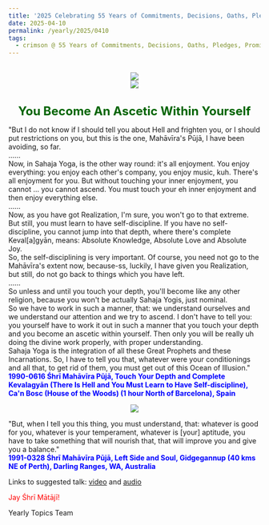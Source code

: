 ```yaml
---
title: '2025 Celebrating 55 Years of Commitments, Decisions, Oaths, Pledges, Promises, and Vows, Post 8 on Śhrī Mahāvīra Jayanti'
date: 2025-04-10
permalink: /yearly/2025/0410
tags:
  - crimson @ 55 Years of Commitments, Decisions, Oaths, Pledges, Promises, and Vows
---
```


<br>
<div style="text-align: center"><img src="https://pub-b6058b8fc5314638989cdd5e49178be6.r2.dev/2025_55_Years.png" /></div>

<div style="text-align: center"><img src="https://pub-b6058b8fc5314638989cdd5e49178be6.r2.dev/1991-0328_(Photo_credit_Matthew_Fogarty).jpg" /></div>

<br>
<p style="color:DarkGreen; text-align:center">
<font size="+2"><b>You Become An Ascetic Within Yourself</b><br></font>
</p>

<p>
"But I do not know if I should tell you about Hell and frighten you, or I should put restrictions on you, but this is the one, Mahāvīra's Pūjā, I have been avoiding, so far.<br>
......<br>
Now, in Sahaja Yoga, is the other way round: it's all enjoyment. You enjoy everything: you enjoy each other's company, you enjoy music, kuh. There's all enjoyment for you. But without touching your inner enjoyment, you cannot ... you cannot ascend. You must touch your eh inner enjoyment and then enjoy everything else.<br> 
......<br>
Now, as you have got Realization, I'm sure, you won't go to that extreme. But still, you must learn to have self-discipline. If you have no self-discipline, you cannot jump into that depth, where there's complete Keval[a]gyān, means: Absolute Knowledge, Absolute Love and Absolute Joy.<br>
So, the self-disciplining is very important. Of course, you need not go to the Mahāvīra's extent now, because-ss, luckily, I have given you Realization, but still, do not go back to things which you have left.<br>
......<br>
So unless and until you touch your depth, you'll become like any other religion, because you won't be actually Sahaja Yogis, just nominal.<br>
So we have to work in such a manner, that: we understand ourselves and we understand our attention and we try to ascend. I don't have to tell you: you yourself have to work it out in such a manner that you touch your depth and you become an ascetic within yourself. Then only you will be really uh doing the divine work properly, with proper understanding.<br>
Sahaja Yoga is the integration of all these Great Prophets and these Incarnations. So, I have to tell you that, whatever were your conditionings and all that, to get rid of them, you must get out of this Ocean of Illusion."<br>
<font color="blue"><b>1990-0616 Śhrī Mahāvīra Pūjā, Touch Your Depth and Complete Kevalagyān (There Is Hell and You Must Learn to Have Self-discipline), Ca'n Bosc (House of the Woods) (1 hour North of Barcelona), Spain</b></font><br>
</p>

<div style="text-align: center"><img src="https://pub-b6058b8fc5314638989cdd5e49178be6.r2.dev/1990-0615_Evening_Program_the_day_before_Shri_Mahavira_Puja_Can_Bosc_(House_of_the_Woods)_(1_hour_North_of_Barcelona)_Spain_01_(Balwant_Kumbhojkar_Collection).jpg" /></div>

<p>
"But, when I tell you this thing, you must understand, that: whatever is good for you, whatever is your temperament, whatever is [your] aptitude, you have to take something that will nourish that, that will improve you and give you a balance."<br>
<font color="blue"><b>1991-0328 Śhrī Mahāvīra Pūjā, Left Side and Soul, Gidgegannup (40 kms NE of Perth), Darling Ranges, WA, Australia</b></font><br>
</p>

Links to suggested talk: <a href="https://vimeo.com/543938237"> video</a> and <a href="https://vimeo.com/76398389"> audio</a><br>

<p style="color:red;">Jay Śhrī Mātājī!<br></p>

<p>Yearly Topics Team</p>